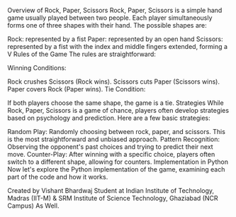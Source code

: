 Overview of Rock, Paper, Scissors
Rock, Paper, Scissors is a simple hand game usually played between two people. Each player simultaneously forms one of three shapes with their hand. The possible shapes are:

Rock: represented by a fist
Paper: represented by an open hand
Scissors: represented by a fist with the index and middle fingers extended, forming a V
Rules of the Game
The rules are straightforward:

Winning Conditions:

Rock crushes Scissors (Rock wins).
Scissors cuts Paper (Scissors wins).
Paper covers Rock (Paper wins).
Tie Condition:

If both players choose the same shape, the game is a tie.
Strategies
While Rock, Paper, Scissors is a game of chance, players often develop strategies based on psychology and prediction. Here are a few basic strategies:

Random Play: Randomly choosing between rock, paper, and scissors. This is the most straightforward and unbiased approach.
Pattern Recognition: Observing the opponent's past choices and trying to predict their next move.
Counter-Play: After winning with a specific choice, players often switch to a different shape, allowing for counters.
Implementation in Python
Now let's explore the Python implementation of the game, examining each part of the code and how it works.

Created by Vishant Bhardwaj
Student at Indian Institute of Technology, Madras (IIT-M) & SRM Institute of Science Technology, Ghaziabad (NCR Campus) As Well.
